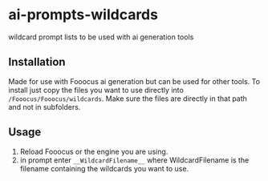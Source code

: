 # ai-prompts-wildcards
wildcard prompt lists to be used with ai generation tools

## Installation
Made for use with Fooocus ai generation but can be used for other tools. To install just copy the files you want to use directly into ```/Fooocus/Fooocus/wildcards```. Make sure the files are directly in that path and not in subfolders.

## Usage
1. Reload Fooocus or the engine you are using.
2. in prompt enter `__WildcardFilename__` where WildcardFilename is the filename containing the wildcards you want to use.


